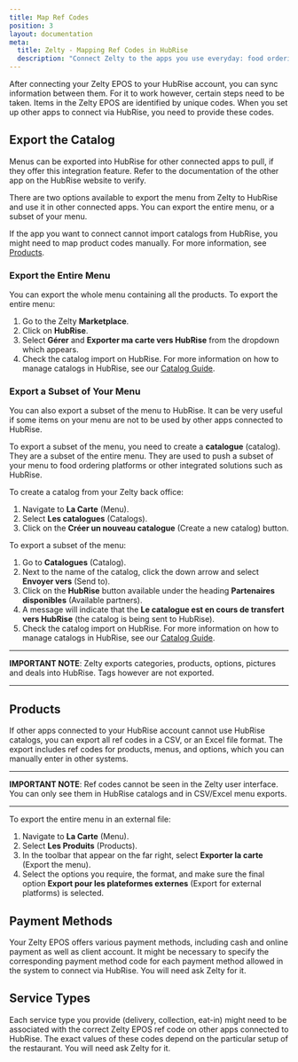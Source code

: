 ```yaml
---
title: Map Ref Codes
position: 3
layout: documentation
meta:
  title: Zelty - Mapping Ref Codes in HubRise
  description: "Connect Zelty to the apps you use everyday: food ordering platforms, mobile apps, ordering sites, marketing and loyalty solutions, delivery services, and more."
---
```


After connecting your Zelty EPOS to your HubRise account, you can sync information between them. For it to work however, certain steps need to be taken. Items in the Zelty EPOS are identified by unique codes. When you set up other apps to connect via HubRise, you need to provide these codes.

## Export the Catalog

Menus can be exported into HubRise for other connected apps to pull, if they offer this integration feature. Refer to the documentation of the other app on the HubRise website to verify.

There are two options available to export the menu from Zelty to HubRise and use it in other connected apps. You can export the entire menu, or a subset of your menu.

If the app you want to connect cannot import catalogs from HubRise, you might need to map product codes manually. For more information, see [Products](#products).

### Export the Entire Menu

You can export the whole menu containing all the products. To export the entire menu:

1. Go to the Zelty **Marketplace**.
1. Click on **HubRise**.
1. Select **Gérer** and **Exporter ma carte vers HubRise** from the dropdown which appears.
1. Check the catalog import on HubRise. For more information on how to manage catalogs in HubRise, see our [Catalog Guide](/docs/catalog/).

### Export a Subset of Your Menu

You can also export a subset of the menu to HubRise. It can be very useful if some items on your menu are not to be used by other apps connected to HubRise.

To export a subset of the menu, you need to create a **catalogue** (catalog). They are a subset of the entire menu. They are used to push a subset of your menu to food ordering platforms or other integrated solutions such as HubRise.

To create a catalog from your Zelty back office:

1. Navigate to **La Carte** (Menu).
1. Select **Les catalogues** (Catalogs).
1. Click on the **Créer un nouveau catalogue** (Create a new catalog) button.

To export a subset of the menu:

1. Go to **Catalogues** (Catalog).
1. Next to the name of the catalog, click the down arrow and select **Envoyer vers** (Send to).
1. Click on the **HubRise** button available under the heading **Partenaires disponibles** (Available partners).
1. A message will indicate that the **Le catalogue est en cours de transfert vers HubRise** (the catalog is being sent to HubRise).
1. Check the catalog import on HubRise. For more information on how to manage catalogs in HubRise, see our [Catalog Guide](/docs/catalog/).

---

**IMPORTANT NOTE**: Zelty exports categories, products, options, pictures and deals into HubRise. Tags however are not exported.

---

## Products

If other apps connected to your HubRise account cannot use HubRise catalogs, you can export all ref codes in a CSV, or an Excel file format. The export includes ref codes for products, menus, and options, which you can manually enter in other systems.

---

**IMPORTANT NOTE**: Ref codes cannot be seen in the Zelty user interface. You can only see them in HubRise catalogs and in CSV/Excel menu exports.

---

To export the entire menu in an external file:

1. Navigate to **La Carte** (Menu).
1. Select **Les Produits** (Products).
1. In the toolbar that appear on the far right, select **Exporter la carte** (Export the menu).
1. Select the options you require, the format, and make sure the final option **Export pour les plateformes externes** (Export for external platforms) is selected.

## Payment Methods

Your Zelty EPOS offers various payment methods, including cash and online payment as well as client account.
It might be necessary to specify the corresponding payment method code for each payment method allowed in the system to connect via HubRise. You will need ask Zelty for it.

## Service Types

Each service type you provide (delivery, collection, eat-in) might need to be associated with the correct Zelty EPOS ref code on other apps connected to HubRise. The exact values of these codes depend on the particular setup of the restaurant. You will need ask Zelty for it.
